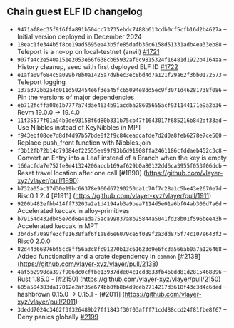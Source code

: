## Chain guest ELF ID changelog
  * `9471af8ec35f9f6ffa891b504cc73735ebdc7488b613cdb0cf5cfb16d2b4627a` – Initial version deployed in December 2024
  * `18eac1fe344b5f8ce19ad5695ea43b5fe85dafb36c6158d51331adb4ea33eb88` – Teleport is a no-op on local-testnet (anvil) [#1721](https://github.com/vlayer-xyz/vlayer/pull/1721)
  * `907fa4c2e540a151e2053e66f638cb65932af0c9815324f16481d1922b4164aa` – History cleanup, seed with first deployed ELF ID [#1722](https://github.com/vlayer-xyz/vlayer/pull/1722)
  * `e1afa09f684c5a099b78b0a1425a7d9bec3ec8bd4d7a121f29a62f3bb0172573` – Teleport logging
  * `137a372bb2a4d011d502454e6f3ea45fc65094e8dd5ec9f3071d46281738f086` – Pin the versions of major dependencies
  * `eb712fcffa08e1b7777a74dae4634b91acdba28605655acf931144171e9a2b36` – Revm 19.0.0 -> 19.4.0
  * `11f35577f01a94b9de93158f6d80b331b75cb47f1643017f685216b842df33ad` – Use Nibbles instead of KeyNibbles in MPT
  * `f943ebf08ce7d8df4d97b57bde8f2f9c84ceadcafde7d2d0a8feb6278e7ce500` – Replace push_front function with Nibbles.join
  * `f3b12fb72b14d79384ef22555ea99f93b6d91908ffa2461186cfddaeb452c3c8` – Convert an Entry into a Leaf instead of a Branch when the key is empty
  * `166acfda7e752fe8e41324206accb169af629b0a80122dd6ca3955f053f06dcb` – Reset travel location after one call [#1890] (https://github.com/vlayer-xyz/vlayer/pull/1890)
  * `b732a05ac17d30e19bc66378e960d67290250da1c70f7c28a1c5be43e2670e7d` – Risc0 1.2.4 [#1911] (https://github.com/vlayer-xyz/vlayer/pull/1911)
  * `9200b482efbb414ff73203a2a1d4194ab3a9bea7114d5e01a6bf04ab306d7a6d` – Accelerated keccak in alloy-primitives
  * `b79154d432db45e7dd6e4ada75aca99837a8b25844a5041fd28b01f596bee43b` – Accelerated keccak in MPT
  * `3b4d5f70a9fe3cf01638faf6f1a8d6e6079ce5f089f2a3dd875f74c107e643f2` – Risc0 2.0.0
  * `82d44d66876bf5cc8ff56a3c8fc91270b13c61623d9e6fc3a566ab0a7a126468` – Added functionality and a crate dependency in `common` [#2138] (https://github.com/vlayer-xyz/vlayer/pull/2138)
  * `4af5b2998ca397f906dc0cffbe13937dde04c1cdd833fb460dd81d2815468896` – Rust 1.85.0 - [#2150] (https://github.com/vlayer-xyz/vlayer/pull/2150)
  * `605a504383da17012e2af35e674bb0fb8b4d9ceb2714217d3618f43c3d4c6ded` – hashbrown 0.15.0 -> 0.15.1 - [#2011] (https://github.com/vlayer-xyz/vlayer/pull/2011)
  * `3dedd7024c3462f3f326489b27ff1843f30f03afff71cdd88ccd24f81fbe8f67` – Deny panics globally [#2199](https://github.com/vlayer-xyz/vlayer/pull/2199)

